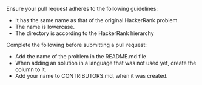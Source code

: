 Ensure your pull request adheres to the following guidelines:

+ It has the same name as that of the original HackerRank problem.
+ The name is lowercase.
+ The directory is according to the HackerRank hierarchy

Complete the following before submitting a pull request:
+ Add the name of the problem in the README.md file
+ When adding an solution in a language that was not used yet, create the column to it.
+ Add your name to CONTRIBUTORS.md, when it was created.
